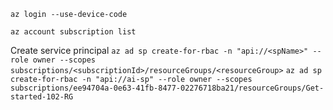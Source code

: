 `az login --use-device-code`

`az account subscription list`

Create service principal
`az ad sp create-for-rbac -n "api://<spName>" --role owner --scopes subscriptions/<subscriptionId>/resourceGroups/<resourceGroup>`
`az ad sp create-for-rbac -n "api://ai-sp" --role owner --scopes subscriptions/ee94704a-0e63-41fb-8477-02276718ba21/resourceGroups/Get-started-102-RG`
